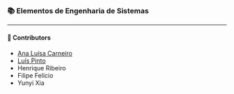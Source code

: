 ### :books: Elementos de Engenharia de Sistemas
***

#### :handshake: Contributors 
- [Ana Luísa Carneiro](https://github.com/Analucar)
- [Luís Pinto](https://github.com/L-Pinto)
- Henrique Ribeiro
- Filipe Felício
- Yunyi Xia
